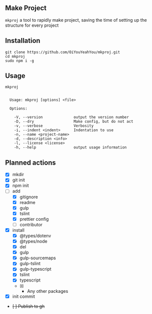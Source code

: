 ## Make Project

`mkproj` a tool to rapidly make project, saving the time of setting up the structure for every project

## Installation

```shell
git clone https://github.com/OiYouYeahYou/mkproj.git
cd mkproj
sudo npm i -g
```

## Usage

```
mkproj


  Usage: mkproj [options] <file>

  Options:

    -V, --version              output the version number
    -D, --dry                  Make config, but do not act
    -v, --verbose              Verbosity
    -i, --indent <indent>      Indentation to use
    -n, --name <project-name>
    -d, --description <info>
    -l, --license <license>
    -h, --help                 output usage information
```

## Planned actions

*   [x] mkdir
*   [x] git init
*   [x] npm init
*   [ ] add
    *   [x] gitignore
    *   [x] readme
    *   [x] gulp
    *   [x] tslint
    *   [x] prettier config
    *   [ ] contributor
*   [x] install
    *   [x] @types/dotenv
    *   [x] @types/node
    *   [x] del
    *   [x] gulp
    *   [x] gulp-sourcemaps
    *   [x] gulp-tslint
    *   [x] gulp-typescript
    *   [x] tslint
    *   [x] typescript
    *   [x] *   Any other packages
*   [x] init commit
*   ~~[ ] Publish to gh~~
